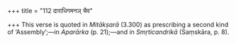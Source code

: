+++
title = "112 दाराधिगमनञ् चैव"

+++
This verse is quoted in *Mitākṣarā* (3.300) as prescribing a second kind
of ‘Assembly’;—in *Aparārka* (p. 21);—and in *Smṛticandrikā* (Saṃskāra,
p. 8).


